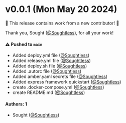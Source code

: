 # v0.0.1 (Mon May 20 2024)

:tada: This release contains work from a new contributor! :tada:

Thank you, Sought ([@Soughtless](https://github.com/Soughtless)), for all your work!

#### ⚠️ Pushed to `main`

- Added deploy.yml file ([@Soughtless](https://github.com/Soughtless))
- Added release.yml file ([@Soughtless](https://github.com/Soughtless))
- Added deploy.sh file ([@Soughtless](https://github.com/Soughtless))
- Added .autorc file ([@Soughtless](https://github.com/Soughtless))
- Added amber.yaml secrets file ([@Soughtless](https://github.com/Soughtless))
- Added express framework quickstart ([@Soughtless](https://github.com/Soughtless))
- create .docker-compose.yml ([@Soughtless](https://github.com/Soughtless))
- create README.md ([@Soughtless](https://github.com/Soughtless))

#### Authors: 1

- Sought ([@Soughtless](https://github.com/Soughtless))
